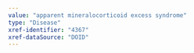 ```yaml
---
value: "apparent mineralocorticoid excess syndrome"
type: "Disease"
xref-identifier: "4367"
xref-dataSource: "DOID"
---
```

